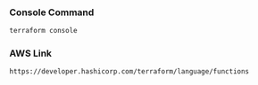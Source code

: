 ### Console Command 
```sh
terraform console
```

### AWS Link
```sh
https://developer.hashicorp.com/terraform/language/functions
```